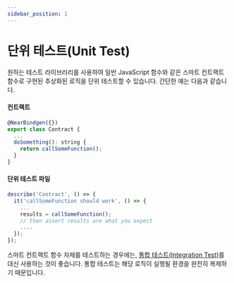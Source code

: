 ```yaml
---
sidebar_position: 1
---
```


# 단위 테스트(Unit Test)

원하는 테스트 라이브러리를 사용하여 일반 JavaScript 함수와 같은 스마트 컨트랙트 함수로 구현된 추상화된 로직을 단위 테스트할 수 있습니다. 간단한 예는 다음과 같습니다.

#### 컨트랙트
```js   
@NearBindgen({})
export class Contract {
  ...
  doSomething(): string {
    return callSomeFunction();
  }
}
```

#### 단위 테스트 파일
```js
describe('Contract', () => {
  it('callSomeFunction should work', () => {
    ...
    results = callSomeFunction();
    // then assert results are what you expect
    ....
  });
});
```

스마트 컨트랙트 함수 자체를 테스트하는 경우에는, [통합 테스트(Integration Test)](./integration-tests.md)를 대신 사용하는 것이 좋습니다. 통합 테스트는 해당 로직이 실행될 환경을 완전히 복제하기 때문입니다.  